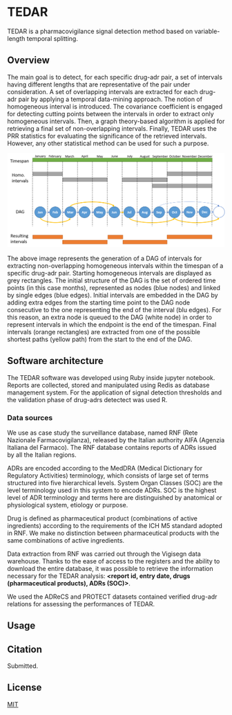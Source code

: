 # TEDAR
TEDAR is a pharmacovigilance signal detection method  based on variable-length temporal splitting.

## Overview

The main goal is to detect, for each specific drug-adr pair, a set of intervals having different lengths that are representative of the pair under consideration.
A set of overlapping intervals are extracted for each drug-adr pair by applying a temporal data-mining approach. The notion of homogeneous interval is introduced. The covariance coefficient is engaged for detecting cutting points between the intervals in order to extract only homogeneous intervals.
Then, a graph theory-based algorithm is applied for retrieving a final set of non-overlapping intervals. Finally, TEDAR uses the PRR statistics for evaluating the significance of the retrieved intervals. However, any other statistical method can be used for such a purpose.

![Image](doc/method_illustration.png)

The above image represents the generation of a DAG of intervals for extracting non-overlapping homogeneous intervals within the timespan of a specific drug-adr pair. Starting homogeneous intervals are displayed as grey rectangles. The initial structure of the DAG is the set of ordered time points (in this case months), represented as nodes (blue nodes) and linked by single edges (blue edges). Initial intervals are embedded in the DAG by adding extra edges from the starting time point to the DAG node consecutive to the one representing the end of the interval (blu edges). For this reason, an extra node is queued to the DAG (white node) in order to represent intervals in which the endpoint is the end of the timespan. Final intervals (orange rectangles) are extracted from one of the possible shortest paths (yellow path) from the start to the end of the DAG.

## Software architecture

The TEDAR software was developed using Ruby inside jupyter notebook.  Reports are collected, stored and manipulated using Redis as database management system.
For the application of signal detection thresholds and the validation phase of drug-adrs detectect was used R.


### Data sources

We use as case study the surveillance database, named RNF (Rete Nazionale Farmacovigilanza), released by the Italian authority AIFA (Agenzia Italiana del Farmaco). The RNF database contains reports of ADRs issued by all the Italian regions.

ADRs are encoded according to the MedDRA (Medical Dictionary for Regulatory Activities) terminology, which consists of large set of terms structured into five hierarchical levels. System Organ Classes (SOC) are the level terminology used in this system to encode ADRs. SOC is the highest level of ADR terminology and terms here are distinguished by anatomical or physiological system, etiology or purpose.

Drug is defined as pharmaceutical product (combinations of active ingredients) according to the requirements of the ICH M5 standard adopted in RNF. We make no distinction between pharmaceutical products with the same combinations of active ingredients.

Data extraction from RNF was carried out through the Vigisegn data warehouse. Thanks to the ease of access to the registers and the ability to download the entire database, it was possible to retrieve the information necessary for the TEDAR analysis: <b> <report id, entry date, drugs (pharmaceutical products),  ADRs (SOC)></b>.

We used the ADReCS and PROTECT datasets contained verified drug-adr relations for assessing the performances of TEDAR.

## Usage

  

## Citation

Submitted.
  
## License
[MIT](https://choosealicense.com/licenses/mit/)
